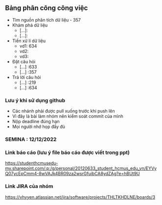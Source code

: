 ## Bảng phân công công việc
- Tìm nguồn phân tích dữ liệu - 357
- Khám phá dữ liệu
  - [...]:
  - [...]:
- Tiền xử lí dữ liệu
  - vd1: 634
  - vd2:
  - vd3:
- Đặt câu hỏi
  - [...] :633
  - [...] :357
- Trả lời câu hỏi
  - [...] :219
  - [...] :634



### Lưu ý khi sử dụng github
- Các nhánh phải được pull xuống trước khi push lên
- Vì đây là bài làm nhóm nên kiểm soát commit của mình
- Nộp deadline đúng hạn
- Mọi người nhớ họp đầy đủ

### SEMINA : 12/12/2022

### Link báo cáo (lưu ý file báo cáo được viết trong ppt)
https://studenthcmusedu-my.sharepoint.com/:p:/g/personal/20120633_student_hcmus_edu_vn/EYVyQ07ycEpCmm4-8wVAJk4BR09za2wsrGfuibCA8ydZAg?e=hBUt9U

### Link JIRA của nhóm
https://vhyyen.atlassian.net/jira/software/projects/THLTKHDLNE/boards/3